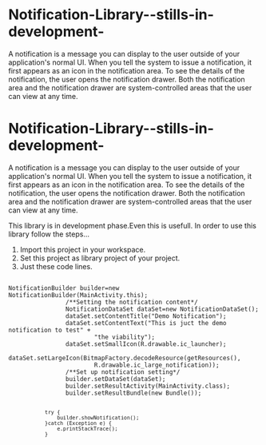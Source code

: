 Notification-Library--stills-in-development-
============================================

A notification is a message you can display to the user outside of your application's normal UI. When you tell the system to issue a notification, it first appears as an icon in the notification area. To see the details of the notification, the user opens the notification drawer. Both the notification area and the notification drawer are system-controlled areas that the user can view at any time.


Notification-Library--stills-in-development-
============================================

A notification is a message you can display to the user outside of your application's normal UI. When you tell the system to issue a notification, it first appears as an icon in the notification area. To see the details of the notification, the user opens the notification drawer. Both the notification area and the notification drawer are system-controlled areas that the user can view at any time.


This library is in development phase.Even this is usefull.
In order to use this library follow the steps...

1. Import this project in  your workspace.
2. Set this project as library project of your project.
3. Just these code lines.


<code>
NotificationBuilder builder=new NotificationBuilder(MainActivity.this);
				/**Setting the notification content*/
				NotificationDataSet dataSet=new NotificationDataSet();
				dataSet.setContentTitle("Demo Notification");
				dataSet.setContentText("This is juct the demo notification to test" +
						"the viability");
				dataSet.setSmallIcon(R.drawable.ic_launcher);
				dataSet.setLargeIcon(BitmapFactory.decodeResource(getResources(), 
						R.drawable.ic_large_notification));
				/**Set up notification setting*/
				builder.setDataSet(dataSet);
				builder.setResultActivity(MainActivity.class);
				builder.setResultBundle(new Bundle());
				
				try {
					builder.showNotification();
				}catch (Exception e) {
					e.printStackTrace();
				}
</code>

